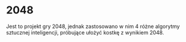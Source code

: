 # 2048

Jest to projekt gry 2048, jednak zastosowano w nim 4 różne algorytmy sztucznej inteligencji, próbujące ułożyć kostkę z wynikiem 2048.
